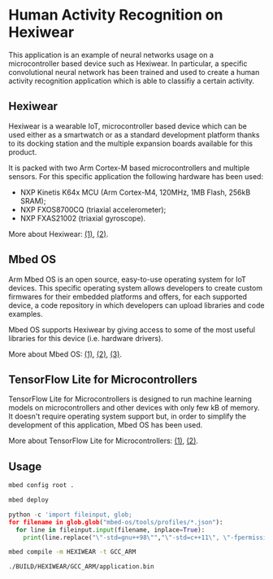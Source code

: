 # Human Activity Recognition on Hexiwear

This application is an example of neural networks usage on a microcontroller based device such as Hexiwear. In particular, a specific convolutional neural network has been trained and used to create a human activity recognition application which is able to classifiy a certain activity.

## Hexiwear

Hexiwear is a wearable IoT, microcontroller based device which can be used either as a smartwatch or as a standard development platform thanks to its docking station and the multiple expansion boards available for this product.

It is packed with two Arm Cortex-M based microcontrollers and multiple sensors. For this specific application the following hardware has been used:

- NXP Kinetis K64x MCU (Arm Cortex-M4, 120MHz, 1MB Flash, 256kB SRAM);
- NXP FXOS8700CQ (triaxial accelerometer);
- NXP FXAS21002 (triaxial gyroscope).

More about Hexiwear: [(1)](https://www.mikroe.com/hexiwear), [(2)](https://github.com/MikroElektronika/HEXIWEAR).

## Mbed OS

Arm Mbed OS is an open source, easy-to-use operating system for IoT devices. This specific operating system allows developers to create custom firmwares for their embedded platforms and offers, for each supported device, a code repository in which developers can upload libraries and code examples.

Mbed OS supports Hexiwear by giving access to some of the most useful libraries for this device (i.e. hardware drivers).

More about Mbed OS: [(1)](https://os.mbed.com/mbed-os/), [(2)](https://github.com/ARMmbed/mbed-os), [(3)](https://os.mbed.com/platforms/Hexiwear/).

## TensorFlow Lite for Microcontrollers

TensorFlow Lite for Microcontrollers is designed to run machine learning models on microcontrollers and other devices with only few kB of memory. It doesn't require operating system support but, in order to simplify the development of this application, Mbed OS has been used.

More about TensorFlow Lite for Microcontrollers: [(1)](https://www.tensorflow.org/lite/microcontrollers), [(2)](https://github.com/tensorflow/tensorflow/tree/master/tensorflow/lite/micro).

## Usage

```bash
mbed config root .
```

```bash
mbed deploy
```

```python
python -c 'import fileinput, glob;
for filename in glob.glob("mbed-os/tools/profiles/*.json"):
  for line in fileinput.input(filename, inplace=True):
    print(line.replace("\"-std=gnu++98\"","\"-std=c++11\", \"-fpermissive\""))'
```

```bash
mbed compile -m HEXIWEAR -t GCC_ARM
```

```bash
./BUILD/HEXIWEAR/GCC_ARM/application.bin
```